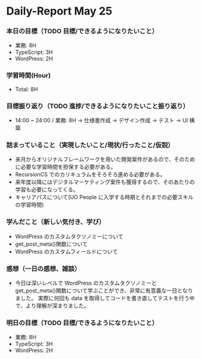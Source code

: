# Daily-Report May 25

### 本日の目標（TODO 目標/できるようになりたいこと）

-   業務: 8H
-   TypeScript: 3H
-   WordPress: 2H

### 学習時間(Hour)

-   Total: 8H

### 目標振り返り（TODO 進捗/できるようになりたいこと振り返り）

-   14:00 ~ 24:00 / 業務: 8H
    -> 仕様書作成
    -> デザイン作成
    -> テスト
    -> UI 構築
  

### 詰まっていること（実現したいこと/現状/行ったこと/仮説）

-   来月からオリジナルフレームワークを用いた開発案件があるので、そのために必要な学習時間を担保する必要がある。
-   RecursionCS でのカリキュラムをそろそろ進める必要がある。
-   来年度以降にはデジタルマーケティング案件も獲得するので、そのあたりの学習も必要になってくる。
-   キャリアパスについて(UO People に入学する時期とそれまでの必要スキルの学習時間)

### 学んだこと（新しい気付き、学び）

-   WordPress のカスタムタクソノミーについて
-   get_post_meta()関数について
-   WordPress のカスタムフィールドについて

### 感想（一日の感想、雑談）

-   今日は深いレベルで WordPress のカスタムタクソノミーと get_post_meta()関数について学ぶことができ、非常に有意義な一日となりました。 実際に何回も data を取得してコードを書き直してテストを行う中で、より理解が深まりました。

### 明日の目標（TODO 目標/できるようになりたいこと）

-   業務: 8H
-   TypeScript: 3H
-   WordPress: 2H

